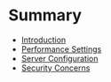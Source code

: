 # Summary

* [Introduction](README.md)
* [Performance Settings](performance.md)
* [Server Configuration](server_configuration.md)
* [Security Concerns](security_concerns.md)

